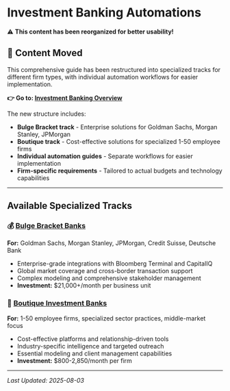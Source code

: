 # Investment Banking Automations

⚠️ **This content has been reorganized for better usability!**

## 🔄 Content Moved

This comprehensive guide has been restructured into specialized tracks for different firm types, with individual automation workflows for easier implementation.

**👉 Go to: [Investment Banking Overview](Investment%20Banking%20Overview.md)**

The new structure includes:
- **Bulge Bracket track** - Enterprise solutions for Goldman Sachs, Morgan Stanley, JPMorgan
- **Boutique track** - Cost-effective solutions for specialized 1-50 employee firms
- **Individual automation guides** - Separate workflows for easier implementation
- **Firm-specific requirements** - Tailored to actual budgets and technology capabilities

---

## Available Specialized Tracks

### 💰 [Bulge Bracket Banks](Bulge%20Bracket/Bulge%20Bracket%20Overview.md)
**For:** Goldman Sachs, Morgan Stanley, JPMorgan, Credit Suisse, Deutsche Bank
- Enterprise-grade integrations with Bloomberg Terminal and CapitalIQ
- Global market coverage and cross-border transaction support
- Complex modeling and comprehensive stakeholder management
- **Investment:** $21,000+/month per business unit

### 🎯 [Boutique Investment Banks](Boutique/Boutique%20Overview.md)
**For:** 1-50 employee firms, specialized sector practices, middle-market focus
- Cost-effective platforms and relationship-driven tools
- Industry-specific intelligence and targeted outreach
- Essential modeling and client management capabilities
- **Investment:** $800-2,850/month per firm

---

*Last Updated: 2025-08-03*

